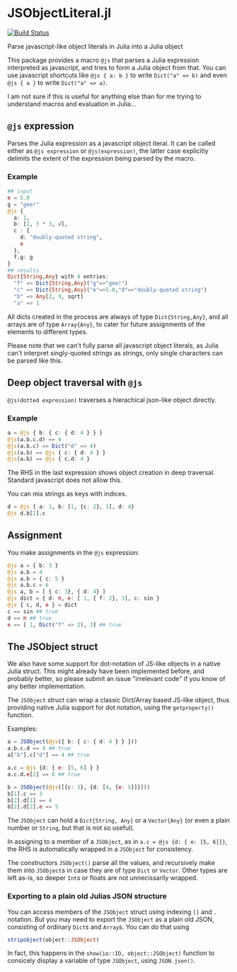 # JSObjectLiteral.jl

[![Build Status](https://travis-ci.org/davidavdav/JSObjectLiteral.jl.svg?branch=master)](https://travis-ci.org/davidavdav/JSObjectLiteral.jl)

Parse javascript-like object literals in Julia into a Julia object

This package provides a macro `@js` that parses a Julia expression interpreted as javascript, and tries to form a Julia object from that.  You can use javascript shortcuts like `@js { a: b }` to write `Dict("a" => b)` and even `@js { a }` to write `Dict("a" => a)`.

I am not sure if this is useful for anything else than for me trying to understand macros and evaluation in Julia...

## `@js` expression

Parses the Julia expression as a javascript object iteral.  It can be called either as `@js expression` or `@js(expression)`, the latter case explicitly delimits the extent of the expression being parsed by the macro.

### Example

```julia
## input
e = 5.0
g = "gee!"
@js {
  a: 1,
  b: [2, 3 * 3, √],
  c : {
    d: "doubly-quoted string",
    e
  },
  f.g: g
}
## results
Dict{String,Any} with 4 entries:
  "f" => Dict{String,Any}("g"=>"gee!")
  "c" => Dict{String,Any}("e"=>5.0,"d"=>"doubly-quoted string")
  "b" => Any[2, 9, sqrt]
  "a" => 1
```
All dicts created in the process are always of type `Dict{String,Any}`, and all arrays are of type `Array{Any}`, to cater for future assignments of the elements to different types. 

Please note that we can't fully parse all javascript object literals, as Julia can't interpret singly-quoted strings as strings, only single characters can be parsed like this.

## Deep object traversal with `@js`

`@js(dotted expression)` traverses a hierachical json-like object directly.

### Example
```julia
a = @js { b: { c: { d: 4 } } }
@js(a.b.c.d) == 4
@js(a.b.c) == Dict("d" => 4)
@js(a.b) == @js { c: { d: 4 } }
@js(a.b) == @js { c.d: 4 }
```
The RHS in the last expression shows object creation in deep traversal.  Standard javascript does not allow this.

You can mix strings as keys with indices.
```julia
d = @js { a: 1, b: [1, {c: 2}, 3], d: 4}
@js d.b[2].c
```

## Assignment

You make assignments in the `@js` expression:
```julia
@js a = { b: 3 }
@js a.b = 4
@js a.b = { c: 5 }
@js a.b.c = 6
@js a, b = [ { c: 3}, { d: 4} ]
@js dict = { d: π, e: [ 1, { f: 2}, 3], c: sin }
@js { c, d, e } = dict
c == sin ## true
d == π ## true
e == [ 1, Dict("f" => 2), 3] ## true
```

## The JSObject struct

We also have some support for dot-notation of JS-like objects in a native Julia struct.  This might already have been implemented before, and probably better, so please submit an issue "irrelevant code" if you know of any better implementation. 

The `JSObject` struct can wrap a classic Dict/Array based JS-like object, thus providing native Julia support for dot notation, using the `getproperty()` function. 

Examples:
```julia
a = JSObject(@js({ b: { c: { d: 4 } } }))
a.b.c.d == 4 ## true
a["b"].c["d"] == 4 ## true

a.c = @js {d: { e: [5, 6] } }
a.c.d.e[2] == 6 ## true

b = JSObject(@js([{c: 3}, {d: [4, {e: 5}]}]))
b[1].c == 3
b[2].d[1] == 4
b[2].d[2].e == 5
```
The `JSObject` can hold a `Dict{String, Any}` or a `Vector{Any}` (or even a plain number or `String`, but that is not so useful).  

In assigning to a member of a `JSObject`, as in `a.c = @js {d: { e: [5, 6]}}`, the RHS is automatically wrapped in a `JSObject` for consistency. 

The constructors `JSObject()` parse all the values, and recursively make them into `JSObject`s in case they are of type `Dict` or `Vector`.  Other types are left as-is, so deeper `Int`s or floats are not unnecissarily wrapped.  

### Exporting to a plain old Julias JSON structure

You can access members of the `JSObject` struct using indexing `[]` and `.` notation.  But you may need to export the `JSObject` as a plain old JSON, consisting of ordinary `Dict`s and `Array`s.  You can do that using
```julia
stripobject(object::JSObject)
```

In fact, this happens in the `show(io::IO, object::JSObject)` function to consicely display a variable of type `JSObject`, using `JSON.json()`. 
